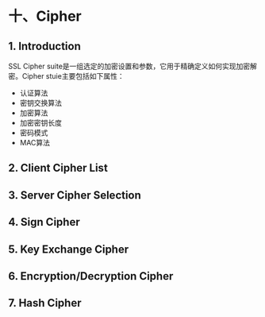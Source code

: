 # 十、Cipher

## 1. Introduction

SSL Cipher suite是一组选定的加密设置和参数，它用于精确定义如何实现加密解密。Cipher stuie主要包括如下属性：

* 认证算法
* 密钥交换算法
* 加密算法
* 加密密钥长度
* 密码模式
* MAC算法

## 2. Client Cipher List



## 3. Server Cipher Selection



## 4. Sign Cipher



## 5. Key Exchange Cipher



## 6. Encryption/Decryption Cipher



## 7. Hash Cipher



